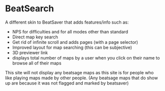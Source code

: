 # BeatSearch
A different skin to BeatSaver that adds features/info such as:

* NPS for difficulties and for all modes other than standard
* Direct map key search
* Get rid of infinite scroll and adds pages (with a page selector)
* Improved layout for map searching (this can be subjective)
* 3D previewer link
* displays total number of maps by a user when you click on their name to browse all of their maps

This site will not display any beatsage maps as this site is for people who like playing maps made by other people. (Any beatsage maps that do show up are because it was not flagged and marked by beatsaver)
